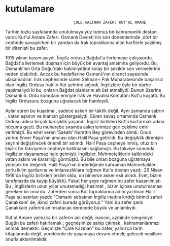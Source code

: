 # kutulamare



                                  ÇÖLE KAZINAN ZAFER: KUT­'UL AMARE

Tarihin tozlu sayfalarında unutulmaya yüz tutmuş bir kahramanlık destanı vardı: Kut'ul Amare Zaferi. Osmanlı Devleti'nin son dönemlerinde ,dört bir cephede savaşılırken bir yandan da Irak topraklarına altın harflerle yazılmış bir direnişti bu zafer.

1915 yılının kasım ayıydı. İngiliz ordusu Bağdat'a ilerlemeye çalışıyordu. Bağdat'a ilerlemek düşman için büyük bir avantaj anlamına geliyordu. Bu,  Osmanlı'nın Orta Doğu'daki hakimiyetine kolay bir şekilde son vermelerine neden olabilirdi. Ancak bu hedeflerine Osmanlı'nın direnci sayesinde ulaşamadılar. Irak cephesinde süren Selman-ı Pak Muharabesinde başarısız olan İngiliz Ordusu Irak'ın Kut şehrine sığındı. İngilizlere öyle bir darbe yapılmalıydı ki bu, onların Bağdat planlarını alt üst etmeliydi. Bunun üzerine Osmanlı 6. Ordu komutanı emriyle Irak ve Havalisi Komutanı Kut'u kuşattı. Bu İngiliz Ordusunu bozguna uğratacak bir hamleydi.

Aylar süren bu kuşatma , sadece askeri  bir taktik değil. Aynı zamanda sabrın , vatan aşkının ve inancın göstergesiydi. Süren savaş ortamında Osmanlı Ordusu adına birçok karışıklık yaşandı.  İngiliz birlikleri Kut'u kurtarmak adına hücuma geçti. Bu muharebe sıraında askerlerimize geri çekilme emri verilmişti. Bu emri veren 'Sakallı'  Nurettin Bey görevinden alındı. Onun yerine Enver Paşa'nın amcası olan Halil Paşa getirildi. Bu değişiklik direnişin seyrini değiştirecek önemli bir adımdı. Halil Paşa cepheye inmiş, otuz bin kişilik bir takviyenin cepheye katılmasını sağlamıştı. Bu takviye sonunda İngilizler dayanamaz hale gelmişti. İngilizler, Mehmetçiklerin kalbindeki vatan aşkını ve kararlılığı görmüştü. Bu bile onları bozguna uğratmaya yetecek bir değerdi. Halil Paşa'nın önderliğinde kahraman Mahmetçikler zorlu iklim şartlarına ve imlansızlıklara rağmen Kut'a destan yazdı. 29 Nisan 1916'da İngiliz birlikleri teslim oldu, on binlerce asker esir alındı. Evet, bizim tarafımızda da kayıp büyüktü. Fakat her şeye rağmen bu zafer kazanılmıştı. Bu , İngilizlerin uzun yıllar unutamadığı hezimet , bizim içinse unutulmaması gereken bir onurdu. Zaferden sonra Kut topraklarına adını yazdıran Halil Paşa şu satırları yazdı: "Osmanlı sebatının İngiliz inadını kırdığı birinci zaferi Çanakkale' de, ikinci zaferi burada görüyoruz." Yani bu zafer şanlı Çanakkale zaferini anımsatacak derecede büyük ve anlamlıydı. 

Kut'ul Amare yalnızca bir zaferin adı değil; inancın, azminde simgesiydi. Bugün bu zaferi hatırlamak ; geçmişimize sahip çıkmak , kahramanlarımızı anmak demektir. Geçmişte "Çöle Kazınan" bu zafer, yalnızca tarih kitaplarında değil, yüreklerde de yaşamaya devam etmeli; gelecek nesillere onurla aktarılmalıdır.
